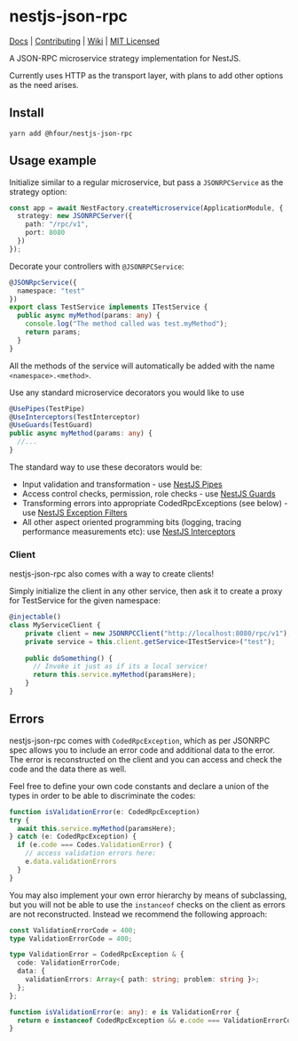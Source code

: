 # nestjs-json-rpc

[Docs](https://github.com/hfour/nestjs-json-rpc/wiki/Documentation) |
[Contributing](https://github.com/hfour/nestjs-json-rpc/wiki/Contributing) |
[Wiki](https://github.com/hfour/nestjs-json-rpc/wiki) |
[MIT Licensed](LICENSE.md)

A JSON-RPC microservice strategy implementation for NestJS.

Currently uses HTTP as the transport layer, with plans to add other options as the need arises.

## Install

`yarn add @hfour/nestjs-json-rpc`

## Usage example

Initialize similar to a regular microservice, but pass a `JSONRPCService` as the strategy option:

```typescript
const app = await NestFactory.createMicroservice(ApplicationModule, {
  strategy: new JSONRPCServer({
    path: "/rpc/v1",
    port: 8080
  })
});
```

Decorate your controllers with `@JSONRPCService`:

```typescript
@JSONRpcService({
  namespace: "test"
})
export class TestService implements ITestService {
  public async myMethod(params: any) {
    console.log("The method called was test.myMethod");
    return params;
  }
}
```

All the methods of the service will automatically be added with the name `<namespace>.<method>`.

Use any standard microservice decorators you would like to use

```typescript
@UsePipes(TestPipe)
@UseInterceptors(TestInterceptor)
@UseGuards(TestGuard)
public async myMethod(params: any) {
  //...
}
```

The standard way to use these decorators would be:
* Input validation and transformation - use [NestJS Pipes](https://docs.nestjs.com/pipes)
* Access control checks, permission, role checks - use [NestJS Guards](https://docs.nestjs.com/guards)
* Transforming errors into appropriate CodedRpcExceptions (see below) - use [NestJS Exception Filters](https://docs.nestjs.com/exception-filters)
* All other aspect oriented programming bits (logging, tracing performance measurements etc): use [NestJS Interceptors](https://docs.nestjs.com/interceptors)




### Client

nestjs-json-rpc also comes with a way to create clients! 

Simply initialize the client in any other service, then ask it to create a proxy for TestService for the given namespace:

```typescript
@injectable()
class MyServiceClient {
    private client = new JSONRPCClient("http://localhost:8080/rpc/v1");
    private service = this.client.getService<ITestService>("test");
    
    public doSomething() {
      // Invoke it just as if its a local service!
      return this.service.myMethod(paramsHere);
    }
}
```


## Errors

nestjs-json-rpc comes with `CodedRpcException`, which as per JSONRPC spec allows you to include an error code and additional data to the error. The error is reconstructed on the client and you can access and check the code and the data there as well.

Feel free to define your own code constants and declare a union of the types in order to be able to discriminate the codes: 

```typescript
function isValidationError(e: CodedRpcException)
try { 
  await this.service.myMethod(paramsHere);
} catch (e: CodedRpcException) {
  if (e.code === Codes.ValidationError) {
    // access validation errors here:
    e.data.validationErrors
  }
}
```

You may also implement your own error hierarchy by means of subclassing, but you will not be able to use the `instanceof` checks on the client as errors are not reconstructed. Instead we recommend the following approach:

```typescript
const ValidationErrorCode = 400;
type ValidationErrorCode = 400;

type ValidationError = CodedRpcException & {
  code: ValidationErrorCode;
  data: {
    validationErrors: Array<{ path: string; problem: string }>;
  };
};

function isValidationError(e: any): e is ValidationError {
  return e instanceof CodedRpcException && e.code === ValidationErrorCode;
}
```
